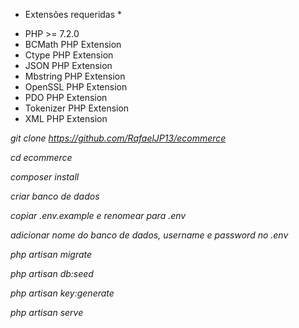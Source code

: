 * Extensões requeridas *

- PHP >= 7.2.0
- BCMath PHP Extension
- Ctype PHP Extension
- JSON PHP Extension
- Mbstring PHP Extension
- OpenSSL PHP Extension
- PDO PHP Extension
- Tokenizer PHP Extension
- XML PHP Extension

*git clone https://github.com/RafaelJP13/ecommerce*

*cd ecommerce*

*composer install*

*criar banco de dados*

*copiar .env.example e renomear para .env*

*adicionar nome do banco de dados, username e password no .env*

*php artisan migrate*

*php artisan db:seed*

*php artisan key:generate*

*php artisan serve*
